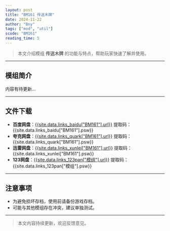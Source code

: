 ```yaml
---
layout: post
title: "BM161 传送木牌"
date: 2024-11-22
author: "Bny"
tags: ["mod", "util"]
scode: "BM161"
reading_time: 5
---
```


> 本文介绍模组 **传送木牌** 的功能与特点，帮助玩家快速了解并使用。

---

## 模组简介

内容有待更新...

---

## 文件下载
- **百度网盘**：[{{site.data.links_baidu["BM161"].url}}]({{site.data.links_baidu["BM161"].url}}) 提取码：{{site.data.links_baidu["BM161"].psw}}
- **夸克网盘**：[{{site.data.links_quark["BM161"].url}}]({{site.data.links_quark["BM161"].url}}) 提取码：{{site.data.links_quark["BM161"].psw}}
- **迅雷网盘**：[{{site.data.links_xunlei["BM161"].url}}]({{site.data.links_xunlei["BM161"].url}}) 提取码：{{site.data.links_xunlei["BM161"].psw}}
- **123网盘**：[{{site.data.links_123pan["模组"].url}}]({{site.data.links_123pan["模组"].url}}) 提取码：{{site.data.links_123pan["模组"].psw}}

---

## 注意事项
- 为避免损坏存档，使用前请备份游戏存档。
- 可能与其他模组存在冲突，建议单独测试。

---

> 本文内容持续更新，欢迎反馈意见。
